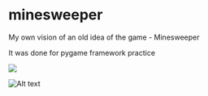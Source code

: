 # minesweeper

My own vision of an old idea of the game - Minesweeper

It was done for pygame framework practice

<p>
<img src="https://user-images.githubusercontent.com/74842027/114154549-d070f900-9920-11eb-8465-751b5cd07e64.png">
</p>

![Alt text](https://photos.google.com/photo/AF1QipN_AB9-Lit3ZcW0K-rMdLl-R8iTSX527X8QXk-V "a title")